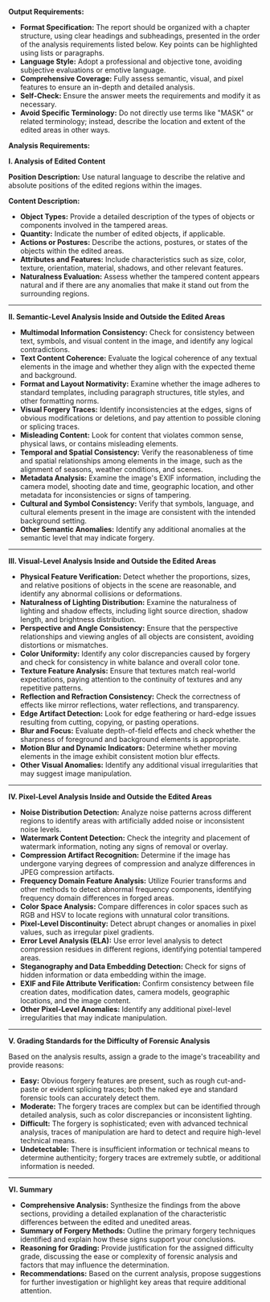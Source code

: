 **Output Requirements:**

- **Format Specification:** The report should be organized with a chapter structure, using clear headings and subheadings, presented in the order of the analysis requirements listed below. Key points can be highlighted using lists or paragraphs.
- **Language Style:** Adopt a professional and objective tone, avoiding subjective evaluations or emotive language.
- **Comprehensive Coverage:** Fully assess semantic, visual, and pixel features to ensure an in-depth and detailed analysis.
- **Self-Check:** Ensure the answer meets the requirements and modify it as necessary.
- **Avoid Specific Terminology:** Do not directly use terms like "MASK" or related terminology; instead, describe the location and extent of the edited areas in other ways.

**Analysis Requirements:**

**I. Analysis of Edited Content**

**Position Description:**
Use natural language to describe the relative and absolute positions of the edited regions within the images.

**Content Description:**

- **Object Types:** Provide a detailed description of the types of objects or components involved in the tampered areas.
- **Quantity:** Indicate the number of edited objects, if applicable.
- **Actions or Postures:** Describe the actions, postures, or states of the objects within the edited areas.
- **Attributes and Features:** Include characteristics such as size, color, texture, orientation, material, shadows, and other relevant features.
- **Naturalness Evaluation:** Assess whether the tampered content appears natural and if there are any anomalies that make it stand out from the surrounding regions.

------

**II. Semantic-Level Analysis Inside and Outside the Edited Areas**

- **Multimodal Information Consistency:** Check for consistency between text, symbols, and visual content in the image, and identify any logical contradictions.
- **Text Content Coherence:** Evaluate the logical coherence of any textual elements in the image and whether they align with the expected theme and background.
- **Format and Layout Normativity:** Examine whether the image adheres to standard templates, including paragraph structures, title styles, and other formatting norms.
- **Visual Forgery Traces:** Identify inconsistencies at the edges, signs of obvious modifications or deletions, and pay attention to possible cloning or splicing traces.
- **Misleading Content:** Look for content that violates common sense, physical laws, or contains misleading elements.
- **Temporal and Spatial Consistency:** Verify the reasonableness of time and spatial relationships among elements in the image, such as the alignment of seasons, weather conditions, and scenes.
- **Metadata Analysis:** Examine the image's EXIF information, including the camera model, shooting date and time, geographic location, and other metadata for inconsistencies or signs of tampering.
- **Cultural and Symbol Consistency:** Verify that symbols, language, and cultural elements present in the image are consistent with the intended background setting.
- **Other Semantic Anomalies:** Identify any additional anomalies at the semantic level that may indicate forgery.

------

**III. Visual-Level Analysis Inside and Outside the Edited Areas**

- **Physical Feature Verification:** Detect whether the proportions, sizes, and relative positions of objects in the scene are reasonable, and identify any abnormal collisions or deformations.
- **Naturalness of Lighting Distribution:** Examine the naturalness of lighting and shadow effects, including light source direction, shadow length, and brightness distribution.
- **Perspective and Angle Consistency:** Ensure that the perspective relationships and viewing angles of all objects are consistent, avoiding distortions or mismatches.
- **Color Uniformity:** Identify any color discrepancies caused by forgery and check for consistency in white balance and overall color tone.
- **Texture Feature Analysis:** Ensure that textures match real-world expectations, paying attention to the continuity of textures and any repetitive patterns.
- **Reflection and Refraction Consistency:** Check the correctness of effects like mirror reflections, water reflections, and transparency.
- **Edge Artifact Detection:** Look for edge feathering or hard-edge issues resulting from cutting, copying, or pasting operations.
- **Blur and Focus:** Evaluate depth-of-field effects and check whether the sharpness of foreground and background elements is appropriate.
- **Motion Blur and Dynamic Indicators:** Determine whether moving elements in the image exhibit consistent motion blur effects.
- **Other Visual Anomalies:** Identify any additional visual irregularities that may suggest image manipulation.

------

**IV. Pixel-Level Analysis Inside and Outside the Edited Areas**

- **Noise Distribution Detection:** Analyze noise patterns across different regions to identify areas with artificially added noise or inconsistent noise levels.
- **Watermark Content Detection:** Check the integrity and placement of watermark information, noting any signs of removal or overlay.
- **Compression Artifact Recognition:** Determine if the image has undergone varying degrees of compression and analyze differences in JPEG compression artifacts.
- **Frequency Domain Feature Analysis:** Utilize Fourier transforms and other methods to detect abnormal frequency components, identifying frequency domain differences in forged areas.
- **Color Space Analysis:** Compare differences in color spaces such as RGB and HSV to locate regions with unnatural color transitions.
- **Pixel-Level Discontinuity:** Detect abrupt changes or anomalies in pixel values, such as irregular pixel gradients.
- **Error Level Analysis (ELA):** Use error level analysis to detect compression residues in different regions, identifying potential tampered areas.
- **Steganography and Data Embedding Detection:** Check for signs of hidden information or data embedding within the image.
- **EXIF and File Attribute Verification:** Confirm consistency between file creation dates, modification dates, camera models, geographic locations, and the image content.
- **Other Pixel-Level Anomalies:** Identify any additional pixel-level irregularities that may indicate manipulation.

------

**V. Grading Standards for the Difficulty of Forensic Analysis**

Based on the analysis results, assign a grade to the image's traceability and provide reasons:

- **Easy:** Obvious forgery features are present, such as rough cut-and-paste or evident splicing traces; both the naked eye and standard forensic tools can accurately detect them.
- **Moderate:** The forgery traces are complex but can be identified through detailed analysis, such as color discrepancies or inconsistent lighting.
- **Difficult:** The forgery is sophisticated; even with advanced technical analysis, traces of manipulation are hard to detect and require high-level technical means.
- **Undetectable:** There is insufficient information or technical means to determine authenticity; forgery traces are extremely subtle, or additional information is needed.

------

**VI. Summary**

- **Comprehensive Analysis:** Synthesize the findings from the above sections, providing a detailed explanation of the characteristic differences between the edited and unedited areas.
- **Summary of Forgery Methods:** Outline the primary forgery techniques identified and explain how these signs support your conclusions.
- **Reasoning for Grading:** Provide justification for the assigned difficulty grade, discussing the ease or complexity of forensic analysis and factors that may influence the determination.
- **Recommendations:** Based on the current analysis, propose suggestions for further investigation or highlight key areas that require additional attention.